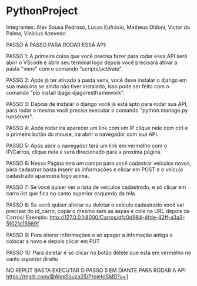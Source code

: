 ﻿# PythonProject 
 Integrantes: Alex Sousa Pedroso, Lucas Eufrásio, Matheus Oldoni, Victor da Palma, Vinicius Azevedo
 
PASSO A PASSO PARA RODAR ESSA API:

PASSO 1:
A primeira coisa que você precisa fazer para rodar essa API será abrir o VScode e abrir seu terminal logo depois você precisará ativar a pasta "venv" com o comando "scripts/activate".

PASSO 2:
Após já ter ativado a pasta venv, você deve instalar o django em sua maquina se ainda não tiver instalado, isso pode ser feito com o comando "pip install djago djagorestframework".

PASSO 3:
Depois de instalar o django você já está apto para rodar sua API, para rodar a mesma você precisa executar o comando "python manage.py runserver".

PASSO 4:
Após rodar ira aparecer um link com um IP clique nele com ctrl e o primeiro botão do mouse, ira abrir o navegador com sua API.

PASSO 5: Após abrir o navegador terá um link em vermelho com o IP/Carros, clique nela e será direcionado para a proxima página.

PASSO 6: Nessa Página terá um campo para você cadastrar veículos novos, para cadastrar basta inserir as informações e clicar em POST e o veículo cadastrado aparecera logo acima.

PASSO 7: Se você quiser ver a lista de veículos cadastrado, e só clicar em carro list que fica no canto superior esquerdo da tela

PASSO 8: Se você quiser alterar ou deletar o veículo cadastrado você vai precisar do id_carro, copie o mesmo sem as aspas e cole na URL depois de Carros/ Exemplo: http://127.0.0.1:8000/Carros/dfc0d984-4fde-42ff-a3a3-5f021c15989f

PASSO 9: Para alterar informações e só apagar a infomação antiga e colocar a novo e depois clicar em PUT

PASSO 10: Para deletar é só clicar no botão delete que está em vermelho no canto superior direito

NO REPLIT BASTA EXECUTAR O PASSO 5 EM DIANTE PARA RODAR A API
https://replit.com/@AlexSouza25/ProjetoSMD?v=1

